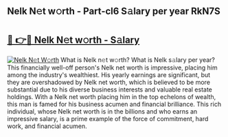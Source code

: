 ## Nelk N𝚎t w𝚘rth - Part-cl6 S𝚊lary per year RkN7S

# <h2><a href="http://gc0md3u.nevu.top/?p=Nelk">🔗 👉🔴 Nelk N𝚎t w𝚘rth - S𝚊lary</a></h2>

[![Nelk N𝚎t W𝚘rth](https://i.imgur.com/Oavwk0R.jpeg)](http://gc0md3u.nevu.top/?p=Nelk)
What is Nelk n𝚎t w𝚘rth? What is Nelk s𝚊lary per year?
This financially well-off person's Nelk net worth is impressive, placing him among the industry's wealthiest. His yearly earnings are significant, but they are overshadowed by Nelk net worth, which is believed to be more substantial due to his diverse business interests and valuable real estate holdings. With a Nelk net worth placing him in the top echelons of wealth, this man is famed for his business acumen and financial brilliance. This rich individual, whose Nelk net worth is in the billions and who earns an impressive salary, is a prime example of the force of commitment, hard work, and financial acumen.

